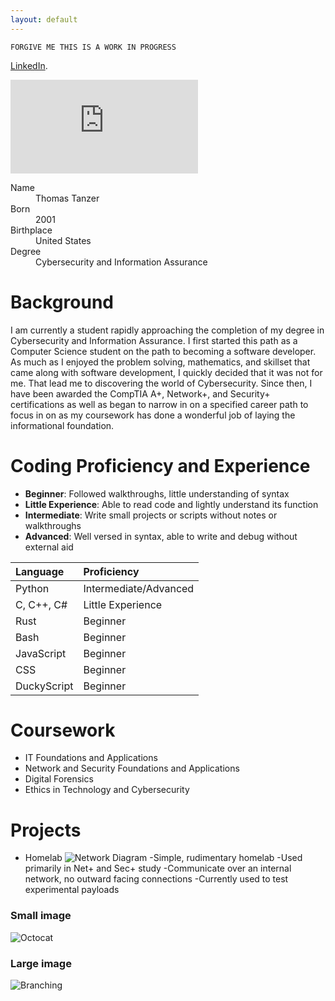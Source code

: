 ```yaml
---
layout: default
---
```


`FORGIVE ME THIS IS A WORK IN PROGRESS`

[LinkedIn](https://www.linkedin.com/in/thomas-tanzer-747b26237/).
<iframe src="https://tryhackme.com/api/v2/badges/public-profile?userPublicId=3143482" style='border:none;'></iframe>

<dl>
<dt>Name</dt>
<dd>Thomas Tanzer</dd>
<dt>Born</dt>
<dd>2001</dd>
<dt>Birthplace</dt>
<dd>United States</dd>
<dt>Degree</dt>
<dd>Cybersecurity and Information Assurance</dd>
</dl>


# Background

I am currently a student rapidly approaching the completion of my degree in Cybersecurity and Information Assurance. I first started this path as a Computer Science student on the path to becoming a software developer. As much as I enjoyed the problem solving, mathematics, and skillset that came along with software development, I quickly decided that it was not for me. That lead me to discovering the world of Cybersecurity. Since then, I have been awarded the CompTIA A+, Network+, and Security+ certifications as well as began to narrow in on a specified career path to focus in on as my coursework has done a wonderful job of laying the informational foundation.

# Coding Proficiency and Experience

*   **Beginner**: Followed walkthroughs, little understanding of syntax
*   **Little Experience**: Able to read code and lightly understand its function
*   **Intermediate**: Write small projects or scripts without notes or walkthroughs
*   **Advanced**: Well versed in syntax, able to write and debug without external aid

| Language     | Proficiency       |
|:-------------|:------------------|
| Python       | Intermediate/Advanced      |
| C, C++, C#   | Little Experience |
| Rust         | Beginner          |
| Bash         | Beginner          |
| JavaScript   | Beginner          |
| CSS          | Beginner          |
| DuckyScript  | Beginner          |

# Coursework

*   IT Foundations and Applications
*   Network and Security Foundations and Applications
*   Digital Forensics
*   Ethics in Technology and Cybersecurity

# Projects
- Homelab
![Network Diagram](https://github.com/user-attachments/assets/e8a12dec-aba0-42cc-ae81-436b464485c9)
  -Simple, rudimentary homelab
  -Used primarily in Net+ and Sec+ study
  -Communicate over an internal network, no outward facing connections
  -Currently used to test experimental payloads


### Small image

![Octocat](https://github.githubassets.com/images/icons/emoji/octocat.png)

### Large image

![Branching](https://guides.github.com/activities/hello-world/branching.png)

